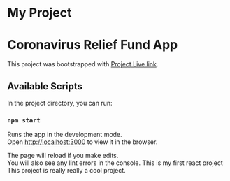 # My Project
# Coronavirus Relief Fund App

This project was bootstrapped with [Project Live link](https://vigilant-varahamihira-edf197.netlify.app/).

## Available Scripts

In the project directory, you can run:

### `npm start`

Runs the app in the development mode.\
Open [http://localhost:3000](http://localhost:3000) to view it in the browser.

The page will reload if you make edits.\
You will also see any lint errors in the console.
This is my first react project 
This project is really really a cool project.

